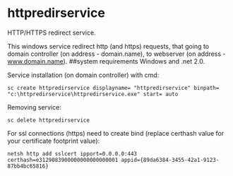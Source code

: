 # httpredirservice
HTTP/HTTPS redirect service.

This windows service redirect http (and https) requests, that going to domain controller (on address - domain.name), to webserver (on address - www.domain.name).
##system requirements
Windows and .net 2.0.


Service installation (on domain controller) with cmd:
```
sc create httpredirservice displayname= "httpredirservice" binpath= "c:\httpredirservice\httpredirservice.exe" start= auto
```

Removing service:
```
sc delete httpredirservice
```

For ssl connections (https) need to create bind (replace certhash value for your certificate footprint value):
```
netsh http add sslcert ipport=0.0.0.0:443 certhash=e3129083900000000000000001 appid={89da6384-3455-42a1-9123-87bb4bc65816}
```
